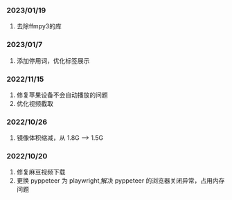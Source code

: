 ### 2023/01/19
  1. 去除ffmpy3的库

### 2023/01/7
  1. 添加停用词，优化标签展示

### 2022/11/15
  1. 修复苹果设备不会自动播放的问题
  2. 优化视频截取

### 2022/10/26
  1. 镜像体积缩减，从 1.8G --> 1.5G 


### 2022/10/20 
  1. 修复麻豆视频下载
  2. 更换 pyppeteer 为 playwright,解决  pyppeteer 的浏览器关闭异常，占用内存问题

